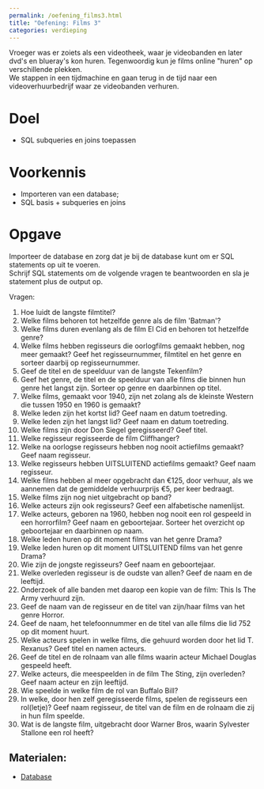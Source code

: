 ```yaml
---
permalink: /oefening_films3.html
title: "Oefening: Films 3"
categories: verdieping
---
```


Vroeger was er zoiets als een videotheek, waar je videobanden en later dvd's en blueray's kon huren. Tegenwoordig kun je films online "huren" op verschillende plekken.   
We stappen in een tijdmachine en gaan terug in de tijd naar een  videoverhuurbedrijf waar ze videobanden verhuren.

# Doel
- SQL subqueries en joins toepassen

# Voorkennis
- Importeren van een database;
- SQL basis + subqueries en joins

# Opgave
Importeer de database en zorg dat je bij de database kunt om er SQL statements op uit te voeren.   
Schrijf SQL statements om de volgende vragen te beantwoorden en sla je statement plus de output op.   

Vragen:
1. Hoe luidt de langste filmtitel? 
2. Welke films behoren tot hetzelfde genre als de film 'Batman'? 
3. Welke films duren evenlang als de film El Cid en behoren tot hetzelfde genre? 
4. Welke films hebben regisseurs die oorlogfilms gemaakt hebben, nog meer gemaakt? Geef het regisseurnummer, filmtitel en het genre en sorteer daarbij op regisseurnummer. 
5. Geef de titel en de speelduur van de langste Tekenfilm? 
6. Geef het genre, de titel en de speelduur van alle films die binnen hun genre het langst zijn. Sorteer op genre en daarbinnen op titel. 
7. Welke films, gemaakt voor 1940, zijn net zolang als de kleinste Western die tussen 1950 en 1960 is gemaakt? 
8. Welke leden zijn het kortst lid? Geef naam en datum toetreding. 
9. Welke leden zijn het langst lid? Geef naam en datum toetreding. 
10. Welke films zijn door Don Siegel geregisseerd? Geef titel. 
11. Welke regisseur regisseerde de film Cliffhanger? 
12. Welke na oorlogse regisseurs hebben nog nooit actiefilms gemaakt? Geef naam regisseur. 
13. Welke regisseurs hebben UITSLUITEND actiefilms gemaakt? Geef naam regisseur. 
14. Welke films hebben al meer opgebracht dan €125, door verhuur, als we aannemen dat de gemiddelde verhuurprijs €5, per keer bedraagt. 
15. Welke films zijn nog niet uitgebracht op band? 
16. Welke acteurs zijn ook regisseurs? Geef een alfabetische namenlijst. 
17. Welke acteurs, geboren na 1960, hebben nog nooit een rol gespeeld in een horrorfilm? Geef naam en geboortejaar. Sorteer het overzicht op geboortejaar en daarbinnen op naam. 
18. Welke leden huren op dit moment films van het genre Drama? 
19. Welke leden huren op dit moment UITSLUITEND films van het genre Drama? 
20. Wie zijn de jongste regisseurs? Geef naam en geboortejaar. 
21. Welke overleden regisseur is de oudste van allen? Geef de naam en de leeftijd. 
22. Onderzoek of alle banden met daarop een kopie van de film: This Is The Army verhuurd zijn. 
23. Geef de naam van de regisseur en de titel van zijn/haar films van het genre Horror. 
24. Geef de naam, het telefoonnummer en de titel van alle films die lid 752 op dit moment huurt. 
25. Welke acteurs spelen in welke films, die gehuurd worden door het lid T. Rexanus? Geef titel en namen acteurs. 
26. Geef de titel en de rolnaam van alle films waarin acteur Michael Douglas gespeeld heeft. 
27. Welke acteurs, die meespeelden in de film The Sting, zijn overleden? Geef naam acteur en zijn leeftijd. 
28. Wie speelde in welke film de rol van Buffalo Bill? 
29. In welke, door hen zelf geregisseerde films, spelen de regisseurs een rol(letje)? Geef naam regisseur, de titel van de film en de rolnaam die zij in hun film speelde. 
30. Wat is de langste film, uitgebracht door Warner Bros, waarin Sylvester Stallone een rol heeft?

## Materialen:
- [Database](assets/file/DATABASE_FILM.zip)